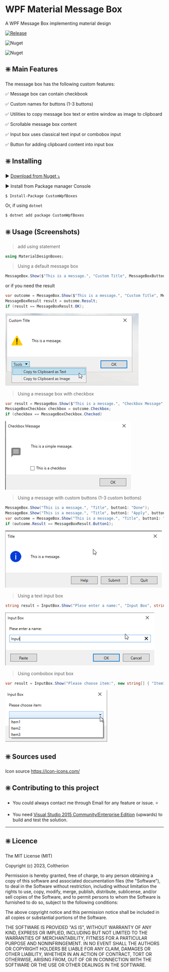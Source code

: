 # WPF Material Message Box

A WPF Message Box implementing material design

[![Release](https://img.shields.io/github/release/Coltherion/CustomWpfBoxes.svg)](https://github.com/Coltherion/CustomWpfBoxes/releases/latest?style=for-the-badge)

![Nuget](https://img.shields.io/nuget/v/CustomWpfBoxes)

![Nuget](https://img.shields.io/nuget/dt/CustomWpfBoxes?label=nuget%20downloads)

## :sparkle: Main Features

The message box has the following custom features:

:white_check_mark: Message box can contain checkbook

:white_check_mark: Custom names for buttons (1-3 buttons)

:white_check_mark: Utilities to copy message box text or entire window as image to clipboard 

:white_check_mark: Scrollable message box content

:white_check_mark: Input box uses classical text input or combobox input

:white_check_mark: Button for adding clipboard content into input box

## :sparkle: Installing

:arrow_forward: [Download from Nuget ⤵](https://www.nuget.org/packages/CustomWpfBoxes/)

:arrow_forward: Install from Package manager Console

```sh
$ Install-Package CustomWpfBoxes
```

Or, if using `dotnet`

```sh
$ dotnet add package CustomWpfBoxes
```

## :sparkle: Usage (Screenshots)

> add using statement

```c#
using MaterialDesignBoxes;
```

> Using a default message box

```c#
MessageBox.Show($"This is a message.", "Custom Title", MessageBoxButton.OkOnly, MessageBoxIcon.Information, MessageBoxFocus.Button1, MessageBoxToolsVisibility.Visible);
```

or if you need the result

```c#
var outcome = MessageBox.Show($"This is a message.", "Custom Title", MessageBoxButton.OkOnly, MessageBoxIcon.Information, MessageBoxFocus.Button1, MessageBoxToolsVisibility.Visible);
MessageBoxResult result = outcome.Result;
if (result == MessageBoxResult.OK);
```

![Default Message](https://raw.githubusercontent.com/Coltherion/CustomWpfBoxes/master/Screenshots/DefaultMessageBox.png)

> Using a message box with checkbox

```c#
var result = MessageBox.Show($"This is a message.", "Checkbox Message", checkBox: "This is a checkbox");
MessageBoxCheckbox checkbox = outcome.Checkbox;
if (checkbox == MessageBoxCheckbox.Checked)
```

![Message box with checkbox](https://raw.githubusercontent.com/Coltherion/CustomWpfBoxes/master/Screenshots/CheckboxMessageBox.png)

> Using a message with custom buttons (1-3 custom bottons)

```c#
MessageBox.Show("This is a message.", "Title", button1: "Done");
MessageBox.Show("This is a message.", "Title", button1: "Apply", button2: "Exit");
var outcome = MessageBox.Show("This is a message.", "Title", button1: "Help", button2: "Submit", button3: "Quit", MessageBoxIcon.Information);
if (outcome.Result == MessageBoxResult.Button1);
```

![Message box with custom buttons](https://raw.githubusercontent.com/Coltherion/CustomWpfBoxes/master/Screenshots/CustomButtonsMessageBox.png)

> Using a text input box

```c#
string result = InputBox.Show("Plese enter a name:", "Input Box", string.Empty, InputBoxOption.SingleLine, InputBoxExtraButton.All);
```

![Text input box](https://raw.githubusercontent.com/Coltherion/CustomWpfBoxes/master/Screenshots/TextInputBox.png)

> Using combobox input box

```c#
var result = InputBox.Show("Please choose item:", new string[] { "Item1", "Item2", "Item3" });
```

![Combobox input box](https://raw.githubusercontent.com/Coltherion/CustomWpfBoxes/master/Screenshots/ComboboxInputBox.png)

## :sparkle: Sources used

Icon source https://icon-icons.com/

## :sparkle: Contributing to this project

- You could always contact me through Email for any feature or issue. :star:

- You need [Visual Studio 2015 Community/Enterprise Edition](https://www.visualstudio.com/) (upwards) to build and test the solution.

---

## :sparkle: Licence

The MIT License (MIT)

Copyright (c) 2023, Coltherion

Permission is hereby granted, free of charge, to any person obtaining a copy
of this software and associated documentation files (the "Software"), to deal
in the Software without restriction, including without limitation the rights
to use, copy, modify, merge, publish, distribute, sublicense, and/or sell
copies of the Software, and to permit persons to whom the Software is
furnished to do so, subject to the following conditions:

The above copyright notice and this permission notice shall be included in
all copies or substantial portions of the Software.

THE SOFTWARE IS PROVIDED "AS IS", WITHOUT WARRANTY OF ANY KIND, EXPRESS OR
IMPLIED, INCLUDING BUT NOT LIMITED TO THE WARRANTIES OF MERCHANTABILITY,
FITNESS FOR A PARTICULAR PURPOSE AND NONINFRINGEMENT. IN NO EVENT SHALL THE
AUTHORS OR COPYRIGHT HOLDERS BE LIABLE FOR ANY CLAIM, DAMAGES OR OTHER
LIABILITY, WHETHER IN AN ACTION OF CONTRACT, TORT OR OTHERWISE, ARISING FROM,
OUT OF OR IN CONNECTION WITH THE SOFTWARE OR THE USE OR OTHER DEALINGS IN
THE SOFTWARE.
